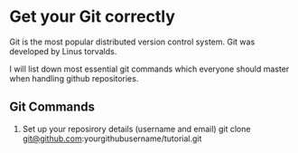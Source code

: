# Get your Git correctly

Git is the most popular distributed version control system. Git was developed by Linus torvalds.

I will list down most essential git commands which everyone should master when handling github repositories.

## Git Commands

01. Set up your reposirory details (username and email)
    git clone git@github.com:yourgithubusername/tutorial.git

